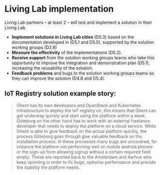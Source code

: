 # Living Lab implementation

Living Lab partners – at least 2 – will test and implement a solution in their Living Lab.

* __Implement solutions in Living Lab cities__ (D5.3) based on the documentation developed in (D5.1 and D5.5), supported by  the solution working groups (D2.8)
* __Measure the effectivity__ of the implementations (D5.2). 
* __Receive support__ from the solution working groups teams who take this opportunity to improve the Integration and demonstration plan (D5.1), increasing the reusability of the solution.
* __Feedback problems__ and bugs to the solution working groups teams so they can improve the solution (D4.8 and D5.4).

## IoT Registry solution example story:

> Ghent has its own developers and OpenStack and Kubernetes infrastructure to deploy the IoT registry on, this means that Ghent can get underway quickly and start using the platform within a week. Göteborg on the other hand has to work with an external freelance developer that needs to deploy the platform on a cloud service. While Ghent is able to give feedback on the actual platform quickly, the process Göteborg goes through give valuable feedback on the installation process. In these processes many bugs are uncovered, for instance the platform not performing well on mobile android phones or the sign-up form allowing signup without a certain required field empty. These are reported back to the Amsterdam and Aarhus who keep sprinting in order to fix bugs, optimise performance and provide the stability the platform needs.
